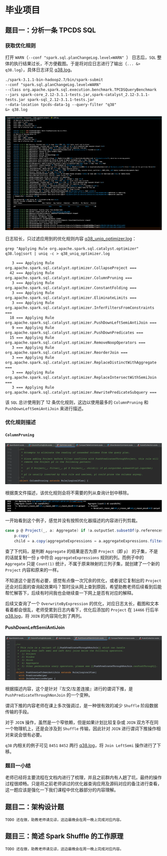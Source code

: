 # 毕业项目

## 题目一：分析一条 TPCDS SQL

### 获取优化规则

打开 `WARN`（`--conf "spark.sql.planChangeLog.level=WARN" `） 日志后，`SQL` 整体的执行结果过长，不方便截图。于是将对应日志进行了输出（`... &> q38.log`），具体日志详见 [q38.log](q38.log)。

``` Shell
./spark-3.1.1-bin-hadoop2.7/bin/spark-submit 
--conf "spark.sql.planChangeLog.level=WARN" 
--class org.apache.spark.sql.execution.benchmark.TPCDSQueryBenchmark 
--jars spark-core_2.12-3.1.1-tests.jar,spark-catalyst_2.12-3.1.1-tests.jar spark-sql_2.12-3.1.1-tests.jar 
--data-location tpcds-data-1g --query-filter "q38" 
&> q38.log
```

![q38_result](q38_result.png)

日志较长，只过滤应用到的优化规则内容 [q38_uniq_optimizer.log](q38_uniq_optimizer.log)：

``` Shell
grep "Applying Rule org.apache.spark.sql.catalyst.optimizer" q38.log|sort | uniq -c > q38_uniq_optimizer.log
```

``` Shell
   3 === Applying Rule org.apache.spark.sql.catalyst.optimizer.CollapseProject ===
  42 === Applying Rule org.apache.spark.sql.catalyst.optimizer.ColumnPruning ===
   3 === Applying Rule org.apache.spark.sql.catalyst.optimizer.ConstantFolding ===
   3 === Applying Rule org.apache.spark.sql.catalyst.optimizer.EliminateLimits ===
   3 === Applying Rule org.apache.spark.sql.catalyst.optimizer.InferFiltersFromConstraints ===
  18 === Applying Rule org.apache.spark.sql.catalyst.optimizer.PushDownLeftSemiAntiJoin ===
   9 === Applying Rule org.apache.spark.sql.catalyst.optimizer.PushDownPredicates ===
  15 === Applying Rule org.apache.spark.sql.catalyst.optimizer.RemoveNoopOperators ===
   3 === Applying Rule org.apache.spark.sql.catalyst.optimizer.ReorderJoin ===
   3 === Applying Rule org.apache.spark.sql.catalyst.optimizer.ReplaceDistinctWithAggregate ===
   3 === Applying Rule org.apache.spark.sql.catalyst.optimizer.ReplaceIntersectWithSemiJoin ===
   3 === Applying Rule org.apache.spark.sql.catalyst.optimizer.RewritePredicateSubquery ===
```

该 `SQL` 总计使用到了 12 条优化规则，这边以使用最多的 `ColumnPruning` 和 `PushDownLeftSemiAntiJoin` 来进行描述。

### 优化规则描述

#### `ColumnPruning`

![ColumnPruning](ColumnPruning.png)

根据类文件描述，该优化规则会将不需要的列从查询计划中移除。

![ColumnPruning_demo](ColumnPruning_demo.png)

一开始看到这个例子，感觉并没有按照优化器描述的内容进行列剪裁。

``` Scala
case p @ Project(_, a: Aggregate) if !a.outputSet.subsetOf(p.references) =>
    p.copy(
    child = a.copy(aggregateExpressions = a.aggregateExpressions.filter(p.references.contains)))
```

查了下代码，是判断 `Aggregate` 的结果是否为原 `Project`（即 `p`） 的子集，不是的话就复制一份 `p` 中符合 `aggregateExpressions` 规则的列。而例子中的 `Aggregate` 只是 `Count(1)` 统计，不属于原来映射的三列子集，就创建了一个新的 `Project` 内容和原来的一样。

不知道这个是否有必要，感觉有点像一次冗余的优化，或者说它复制出的 `Project` 还会对后面的查询起效果吗？暂时没从网上查到原因，希望助教老师后续看到后能帮忙解答下，后续有时间我也会继续查一下网上是否有对应的解释。

后续又查询了一个 `OverwriteByExpression` 的优化，对应日志太长，截图和文本看着都会很乱，老师受累到日志内看下，优化后添加的 `Project` 在 `14466` 行后半 [q38.log](q38.log)，将 `JOIN` 的内容简化到了两列。

#### PushDownLeftSemiAntiJoin

![PushDownLeftSemiAntiJoin](PushDownLeftSemiAntiJoin.png)

根据描述内容，这个是针对『左交/左差连接』进行的谓词下推，是 `PushPredicateThroughNonJoin` 的一个变种。

谓词下推的内容老师在课上多次强调过，是一种很有效的减少 `Shuffle` 阶段数据传输的手段。

对于 `JOIN` 操作，虽然是一个窄依赖，但是如果计划比较复杂或 `JOIN` 双方不在同一个物理机上，还是会涉及到 `Shuffle` 传输，因此针对 `JOIN` 进行谓词下推操作相对来说会很有必要。

`q38` 内相关的例子可见 `8451` `8452` 两行 [q38.log](q38.log)，将 `Join LeftSemi` 操作进行了下移。

### 题目一小结

老师已经将主要流程在文档内进行了梳理，并且之前群内有人趟了坑，最终的操作过程很顺畅。只是将之前老师讲过的优化器查询应用及源码对应的备注进行查看，这一题应该是强化一下我们课程中优化器部分的内容理解。

## 题目二：架构设计题

``` Shell
TODO 还在做，助教老师请见谅，这边最晚会在周一晚上完成对应内容。
```

## 题目三：简述 Spark Shuffle 的工作原理

``` Shell
TODO 还在做，助教老师请见谅，这边最晚会在周一晚上完成对应内容。
```
